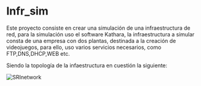 # Infr_sim
Este proyecto consiste en crear una simulación de una infraestructura de red, para la simulación uso el software Kathara, la infraestructura a simular consta de una empresa con dos plantas, destinada a la creación de videojuegos, para ello, uso varios servicios necesarios, como FTP,DNS,DHCP,WEB etc.

Siendo la topología de la infaestructura en cuestión la siguiente:

![SRInetwork](https://user-images.githubusercontent.com/72274931/220739585-d84c31f6-7ef6-421f-9beb-153d36a68adf.png)
